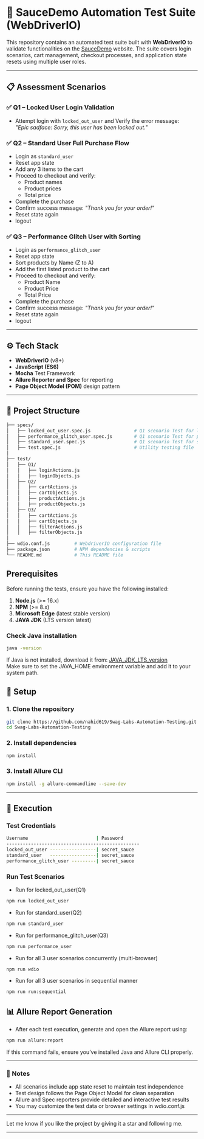 # 🧪 SauceDemo Automation Test Suite (WebDriverIO)

This repository contains an automated test suite built with **WebDriverIO** to validate functionalities on the [SauceDemo](https://www.saucedemo.com/) website. The suite covers login scenarios, cart management, checkout processes, and application state resets using multiple user roles.

---

## 📋 Assessment Scenarios

### ✅ Q1 – Locked User Login Validation 
- Attempt login with `locked_out_user` and Verify the error message:  
  _"Epic sadface: Sorry, this user has been locked out."_

### ✅ Q2 – Standard User Full Purchase Flow
- Login as `standard_user`
- Reset app state
- Add any 3 items to the cart
- Proceed to checkout and verify:
  - Product names
  - Product prices
  - Total price
- Complete the purchase
- Confirm success message: _"Thank you for your order!"_
- Reset state again 
- logout

### ✅ Q3 – Performance Glitch User with Sorting 
- Login as `performance_glitch_user`
- Reset app state
- Sort products by Name (Z to A)
- Add the first listed product to the cart
- Proceed to checkout and verify:
  - Product Name
  - Product Price
  - Total Price
- Complete the purchase
- Confirm success message: _"Thank you for your order!"_
- Reset state again 
- logout

---

## ⚙️ Tech Stack

- **WebDriverIO** (v8+)
- **JavaScript (ES6)**
- **Mocha** Test Framework
- **Allure Reporter and Spec** for reporting
- **Page Object Model (POM)** design pattern

---

## 📂 Project Structure
```bash
├── specs/
│   ├── locked_out_user.spec.js                # Q1 scenario Test for locked_out_user login
│   ├── performance_glitch_user.spec.js        # Q1 scenario Test for performance_glitch_user shopping
│   ├── standard_user.spec.js                  # Q1 scenario Test for standard_user shopping
│   ├── test.spec.js                           # Utility testing file
│   
├── test/                        
│   ├── Q1/                     
│   │   ├── loginActions.js      
│   │   ├── loginObjects.js     
│   ├── Q2/                   
│   │   ├── cartActions.js         
│   │   ├── cartObjects.js         
│   │   ├── productActions.js      
│   │   ├── productObjects.js      
│   ├── Q3/                     
│   │   ├── cartActions.js         
│   │   ├── cartObjects.js        
│   │   ├── filterActions.js       
│   │   ├── filterObjects.js     
│
├── wdio.conf.js         # WebdriverIO configuration file
├── package.json         # NPM dependencies & scripts
└── README.md            # This README file
```

## Prerequisites

Before running the tests, ensure you have the following installed:

1. **Node.js** (>= 16.x)
2. **NPM** (>= 8.x)
3. **Microsoft Edge** (latest stable version)
4. **JAVA JDK** (LTS version latest)

### Check Java installation
```bash
java -version
```
If Java is not installed, download it from: [JAVA_JDK_LTS_version](https://www.oracle.com/apac/java/technologies/downloads/#jdk21-windows)
<br>
Make sure to set the JAVA_HOME environment variable and add it to your system path.

## 🚀 Setup

### 1. Clone the repository
```bash
git clone https://github.com/nahid619/Swag-Labs-Automation-Testing.git
cd Swag-Labs-Automation-Testing
```
### 2. Install dependencies
```bash
npm install
```
### 3. Install Allure CLI
```bash
npm install -g allure-commandline --save-dev
```
---

## 🚀 Execution
### Test Credentials
```bash
Username                         | Password
-------------------------------------------------
locked_out_user -----------------| secret_sauce
standard_user   -----------------| secret_sauce
performance_glitch_user ---------| secret_sauce
```
### Run Test Scenarios
- Run for locked_out_user(Q1)
```bash
npm run locked_out_user
```
- Run for standard_user(Q2)
```bash
npm run standard_user
```
- Run for performance_glitch_user(Q3)
```bash
npm run performance_user
```
- Run for all 3 user scenarios concurrently (multi-browser)
```bash
npm run wdio
```
- Run for all 3 user scenarios in sequential manner
```bash
npm run run:sequential
```
## 📊 Allure Report Generation
- After each test execution, generate and open the Allure report using:
```bash
npm run allure:report
```
If this command fails, ensure you’ve installed Java and Allure CLI properly.

---
### 📌 Notes
- All scenarios include app state reset to maintain test independence
- Test design follows the Page Object Model for clean separation
- Allure and Spec reporters provide detailed and interactive test results
- You may customize the test data or browser settings in wdio.conf.js
---

Let me know if you like the project by giving it a star and following me.

---